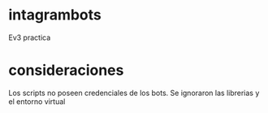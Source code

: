 # intagrambots
Ev3 practica 
# consideraciones
Los scripts no poseen credenciales de los bots.
Se ignoraron las librerias y el entorno virtual
